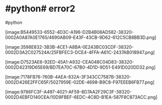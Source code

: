 # #python# error2
#python

[image:B5449533-6552-4D3C-A196-D2B4B08AD582-38320-0002A0A87A0E1765/4690AB09-E43F-43CB-9D62-612C5CB8BB3D.png]



[image:3598E832-3B3B-4CE1-A8BA-0E243BC03CDF-38320-0002D3A2C027524A/25FBFEC3-DCE4-4FFA-A61C-2437AB018947.png]

[image:D7523AE6-92ED-45A1-A932-CEA048C04D83-38320-0002D42319D65E69/BD7EA70C-67B0-4D1D-9D51-E491D020DD32.png]

[image:7178FB76-760B-4AEA-832A-3F343CC7587B-38320-0002D426E2FFC65F/5027959E-02DE-4698-B9C8-F97EEEB6FB77.png] 

[image:9786FC3F-A497-4021-AF59-8D7AA2F29C3F-38320-0002D4EBFD140CEA/10D9FBEF-6EDC-4C8D-B1EA-587F8C873ACC.png]